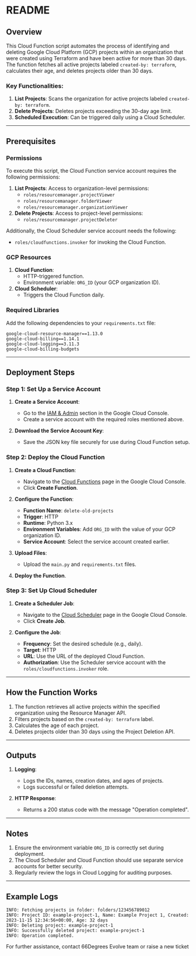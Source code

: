 # README

## Overview
This Cloud Function script automates the process of identifying and deleting Google Cloud Platform (GCP) projects within an organization that were created using Terraform and have been active for more than 30 days. The function fetches all active projects labeled `created-by: terraform`, calculates their age, and deletes projects older than 30 days.

### Key Functionalities:
1. **List Projects**: Scans the organization for active projects labeled `created-by: terraform`.
2. **Delete Projects**: Deletes projects exceeding the 30-day age limit.
3. **Scheduled Execution**: Can be triggered daily using a Cloud Scheduler.

---

## Prerequisites

### Permissions
To execute this script, the Cloud Function service account requires the following permissions:
1. **List Projects**: Access to organization-level permissions:
   - `roles/resourcemanager.projectViewer`
   - `roles/resourcemanager.folderViewer`
   - `roles/resourcemanager.organizationViewer`
2. **Delete Projects**: Access to project-level permissions:
   - `roles/resourcemanager.projectDeleter`

Additionally, the Cloud Scheduler service account needs the following:
- `roles/cloudfunctions.invoker` for invoking the Cloud Function.

### GCP Resources
1. **Cloud Function**:
   - HTTP-triggered function.
   - Environment variable: `ORG_ID` (your GCP organization ID).
2. **Cloud Scheduler**:
   - Triggers the Cloud Function daily.

### Required Libraries
Add the following dependencies to your `requirements.txt` file:
```
google-cloud-resource-manager==1.13.0
google-cloud-billing==1.14.1
google-cloud-logging==3.11.3
google-cloud-billing-budgets
```

---

## Deployment Steps

### Step 1: Set Up a Service Account
1. **Create a Service Account**:
   - Go to the [IAM & Admin](https://console.cloud.google.com/iam-admin/serviceaccounts) section in the Google Cloud Console.
   - Create a service account with the required roles mentioned above.

2. **Download the Service Account Key**:
   - Save the JSON key file securely for use during Cloud Function setup.

### Step 2: Deploy the Cloud Function
1. **Create a Cloud Function**:
   - Navigate to the [Cloud Functions](https://console.cloud.google.com/functions) page in the Google Cloud Console.
   - Click **Create Function**.
2. **Configure the Function**:
   - **Function Name**: `delete-old-projects`
   - **Trigger**: HTTP
   - **Runtime**: Python 3.x
   - **Environment Variables**: Add `ORG_ID` with the value of your GCP organization ID.
   - **Service Account**: Select the service account created earlier.

3. **Upload Files**:
   - Upload the `main.py` and `requirements.txt` files.

4. **Deploy the Function**.

### Step 3: Set Up Cloud Scheduler
1. **Create a Scheduler Job**:
   - Navigate to the [Cloud Scheduler](https://console.cloud.google.com/cloudscheduler) page in the Google Cloud Console.
   - Click **Create Job**.

2. **Configure the Job**:
   - **Frequency**: Set the desired schedule (e.g., daily).
   - **Target**: HTTP
   - **URL**: Use the URL of the deployed Cloud Function.
   - **Authorization**: Use the Scheduler service account with the `roles/cloudfunctions.invoker` role.

---

## How the Function Works
1. The function retrieves all active projects within the specified organization using the Resource Manager API.
2. Filters projects based on the `created-by: terraform` label.
3. Calculates the age of each project.
4. Deletes projects older than 30 days using the Project Deletion API.

---

## Outputs
1. **Logging**:
   - Logs the IDs, names, creation dates, and ages of projects.
   - Logs successful or failed deletion attempts.

2. **HTTP Response**:
   - Returns a 200 status code with the message "Operation completed".

---

## Notes
1. Ensure the environment variable `ORG_ID` is correctly set during deployment.
2. The Cloud Scheduler and Cloud Function should use separate service accounts for better security.
3. Regularly review the logs in Cloud Logging for auditing purposes.

---

## Example Logs
```
INFO: Fetching projects in folder: folders/123456789012
INFO: Project ID: example-project-1, Name: Example Project 1, Created: 2023-11-15 12:34:56+00:00, Age: 32 days
INFO: Deleting project: example-project-1
INFO: Successfully deleted project: example-project-1
INFO: Operation completed.
```

For further assistance, contact 66Degrees Evolve team or raise a new ticket

